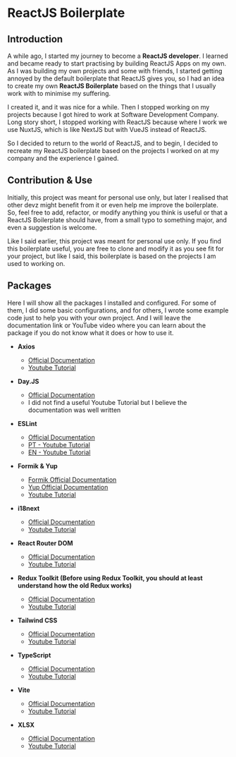 # ReactJS Boilerplate

## Introduction
A while ago, I started my journey to become a **ReactJS developer**. I learned and became ready to start practising by building ReactJS Apps on my own. As I was building my own projects and some with friends, I started getting annoyed by the default boilerplate that ReactJS gives you, so I had an idea to create my own **ReactJS Boilerplate** based on the things that I usually work with to minimise my suffering.

I created it, and it was nice for a while. Then I stopped working on my projects because I got hired to work at Software Development Company. Long story short, I stopped working with ReactJS because where I work we use NuxtJS, which is like NextJS but with VueJS instead of ReactJS.

So I decided to return to the world of ReactJS, and to begin, I decided to recreate my ReactJS boilerplate based on the projects I worked on at my company and the experience I gained.

## Contribution & Use
Initially, this project was meant for personal use only, but later I realised that other devz might benefit from it or even help me improve the boilerplate. So, feel free to add, refactor, or modify anything you think is useful or that a ReactJS Boilerplate should have, from a small typo to something major, and even a suggestion is welcome.

Like I said earlier, this project was meant for personal use only. If you find this boilerplate useful, you are free to clone and modify it as you see fit for your project, but like I said, this boilerplate is based on the projects I am used to working on.

## Packages
Here I will show all the packages I installed and configured. For some of them, I did some basic configurations, and for others, I wrote some example code just to help you with your own project. And I will leave the documentation link or YouTube video where you can learn about the package if you do not know what it does or how to use it.

- **Axios**
  - [Official Documentation](https://axios-http.com/)
  - [Youtube Tutorial](https://www.youtube.com/watch?v=6LyagkoRWYA&t=649s)

- **Day.JS**
  - [Official Documentation](https://day.js.org/)
  - I did not find a useful Youtube Tutorial but I believe the documentation was well written

- **ESLint**
  - [Official Documentation](https://eslint.org/)
  - [PT - Youtube Tutorial](https://www.youtube.com/watch?v=TI4v4Y8yRjw&t=122s)
  - [EN - Youtube Tutorial](https://www.youtube.com/watch?v=ZXW6Jn6or1w)

- **Formik & Yup**
  - [Formik Official Documentation](https://formik.org/)
  - [Yup Official Documentation](https://github.com/jquense/yup)
  - [Youtube Tutorial](https://www.youtube.com/watch?v=7Ophfq0lEAY&t=1185s)

- **i18next**
  - [Official Documentation](https://react.i18next.com/)
  - [Youtube Tutorial](https://www.youtube.com/watch?v=kGFEvphB5G0&t=89s)

- **React Router DOM**
  - [Official Documentation](https://github.com/remix-run/react-router)
  - [Youtube Tutorial](https://www.youtube.com/watch?v=Ul3y1LXxzdU&t=727s)

- **Redux Toolkit (Before using Redux Toolkit, you should at least understand how the old Redux works)**
  - [Official Documentation](https://redux-toolkit.js.org/)
  - [Youtube Tutorial](https://www.youtube.com/watch?v=bbkBuqC1rU4&t=1594s)

- **Tailwind CSS**
  - [Official Documentation](https://tailwindcss.com/)
  - [Youtube Tutorial](https://www.youtube.com/watch?v=pfaSUYaSgRo)

- **TypeScript**
  - [Official Documentation](https://www.typescriptlang.org/)
  - [Youtube Tutorial](https://www.youtube.com/watch?v=JUORwadOU7s)

- **Vite**
  - [Official Documentation](https://vitejs.dev/)
  - [Youtube Tutorial](https://www.youtube.com/watch?v=cchqeWY0Nak)

- **XLSX**
  - [Official Documentation](https://docs.sheetjs.com/)
  - [Youtube Tutorial](https://www.youtube.com/watch?v=F7dQLO5Jhp4)
